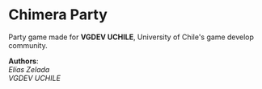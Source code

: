 # Chimera Party

Party game made for **VGDEV UCHILE**, University of Chile's game develop community.

**Authors**:\
*Elías Zelada*\
*VGDEV UCHILE*
